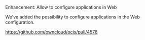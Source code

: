 Enhancement: Allow to configure applications in Web

We've added the possibility to configure applications in the Web configuration.

https://github.com/owncloud/ocis/pull/4578
